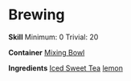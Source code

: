 <!-- TITLE: Iced Sweet Tea With Lemon -->
<!-- SUBTITLE: Sweet, cold iced tea with a slice of lemon -->

# Brewing
**Skill**
Minimum: 0
Trivial: 20

**Container**
[Mixing Bowl](mixing-bowl)

**Ingredients**
[Iced Sweet Tea](iced-sweet-tea)
[lemon](lemon)